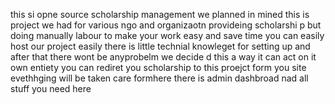this si opne source scholarship management we planned in mined this is project we had for various ngo and organizaotn provideing scholarshi p but doing manually labour to make your work easy and save time you can easily host our project easily there is little technial knowleget for setting up and after that there wont be anyprobelm we decide d this a way it can act on it own entiety you can rediret you scholarship to this proejct form you site evethhging will be taken care formhere there is admin dashbroad nad all stuff you need here 